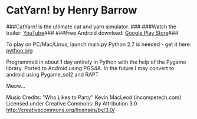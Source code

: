 # CatYarn! by Henry Barrow

###CatYarn! is the ultimate cat and yarn simulator. ###
###Watch the trailer: [YouTube](https://youtu.be/_bG-5ydRdsY)###
###Free Android download: [Google Play Store](https://play.google.com/store/apps/details?id=com.catyarn.program)###

To play on PC/Mac/Linux, launch main.py
Python 2.7 is needed - get it here: [python.org](https://www.python.org/downloads/)

Programmed in about 1 day entirely in Python with the help of the Pygame library. Ported to Android using PGS4A. In the future I may convert to android using Pygame_sdl2 and RAPT

Meow...

Music Credits:
"Who Likes to Party" Kevin MacLeod (incompetech.com) 
Licensed under Creative Commons: By Attribution 3.0
http://creativecommons.org/licenses/by/3.0/
